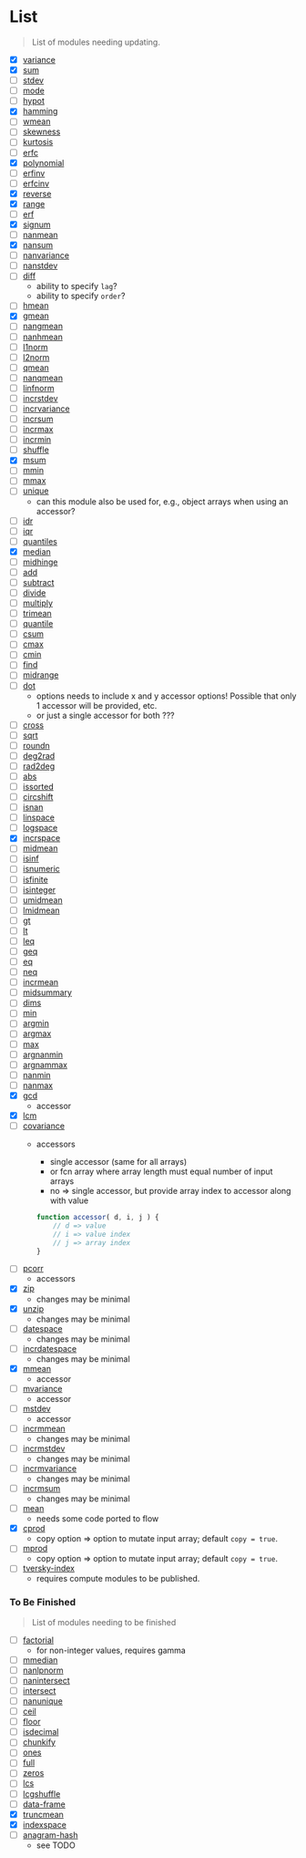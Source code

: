 List
===

> List of modules needing updating.

- [x] [variance](https://github.com/compute-io/variance)
- [x] [sum](https://github.com/compute-io/sum)
- [ ] [stdev](https://github.com/compute-io/stdev)
- [ ] [mode](https://github.com/compute-io/mode)
- [ ] [hypot](https://github.com/compute-io/hypot)
- [x] [hamming](https://github.com/compute-io/hamming)
- [ ] [wmean](https://github.com/compute-io/wmean)
- [ ] [skewness](https://github.com/compute-io/skewness)
- [ ] [kurtosis](https://github.com/compute-io/kurtosis)
- [ ] [erfc](https://github.com/compute-io/erfc)
- [x] [polynomial](https://github.com/compute-io/polynomial)
- [ ] [erfinv](https://github.com/compute-io/erfinv)
- [ ] [erfcinv](https://github.com/compute-io/erfcinv)
- [x] [reverse](https://github.com/compute-io/reverse)
- [x] [range](https://github.com/compute-io/range)
- [ ] [erf](https://github.com/compute-io/erf)
- [x] [signum](https://github.com/compute-io/signum)
- [ ] [nanmean](https://github.com/compute-io/nanmean)
- [x] [nansum](https://github.com/compute-io/nansum)
- [ ] [nanvariance](https://github.com/compute-io/nanvariance)
- [ ] [nanstdev](https://github.com/compute-io/nanstdev)
- [ ] [diff](https://github.com/compute-io/diff)
	-	ability to specify `lag`?
	-	ability to specify `order`?
- [ ] [hmean](https://github.com/compute-io/hmean)
- [x] [gmean](https://github.com/compute-io/gmean)
- [ ] [nangmean](https://github.com/compute-io/nangmean)
- [ ] [nanhmean](https://github.com/compute-io/nanhmean)
- [ ] [l1norm](https://github.com/compute-io/l1norm)
- [ ] [l2norm](https://github.com/compute-io/l2norm)
- [ ] [qmean](https://github.com/compute-io/qmean)
- [ ] [nanqmean](https://github.com/compute-io/nanqmean)
- [ ] [linfnorm](https://github.com/compute-io/linfnorm)
- [ ] [incrstdev](https://github.com/compute-io/incrstdev)
- [ ] [incrvariance](https://github.com/compute-io/incrvariance)
- [ ] [incrsum](https://github.com/compute-io/incrsum)
- [ ] [incrmax](https://github.com/compute-io/incrmax)
- [ ] [incrmin](https://github.com/compute-io/incrmin)
- [ ] [shuffle](https://github.com/compute-io/shuffle)
- [x] [msum](https://github.com/compute-io/msum)
- [ ] [mmin](https://github.com/compute-io/mmin)
- [ ] [mmax](https://github.com/compute-io/mmax)
- [ ] [unique](https://github.com/compute-io/unique/blob/master/lib/index.js)
	*	can this module also be used for, e.g., object arrays when using an accessor?
- [ ] [idr](https://github.com/compute-io/idr)
- [ ] [iqr](https://github.com/compute-io/iqr)
- [ ] [quantiles](https://github.com/compute-io/quantiles)
- [x] [median](https://github.com/compute-io/median)
- [ ] [midhinge](https://github.com/compute-io/midhinge)
- [ ] [add](https://github.com/compute-io/add)
- [ ] [subtract](https://github.com/compute-io/subtract)
- [ ] [divide](https://github.com/compute-io/divide)
- [ ] [multiply](https://github.com/compute-io/multiply)
- [ ] [trimean](https://github.com/compute-io/trimean)
- [ ] [quantile](https://github.com/compute-io/quantile)
- [ ] [csum](https://github.com/compute-io/csum)
- [ ] [cmax](https://github.com/compute-io/cmax)
- [ ] [cmin](https://github.com/compute-io/cmin)
- [ ] [find](https://github.com/compute-io/find)
- [ ] [midrange](https://github.com/compute-io/midrange)
- [ ] [dot](https://github.com/compute-io/dot)
	*	options needs to include x and y accessor options! Possible that only 1 accessor will be provided, etc.
	*	or just a single accessor for both ???
- [ ] [cross](https://github.com/compute-io/cross)
- [ ] [sqrt](https://github.com/compute-io/sqrt)
- [ ] [roundn](https://github.com/compute-io/roundn)
- [ ] [deg2rad](https://github.com/compute-io/deg2rad)
- [ ] [rad2deg](https://github.com/compute-io/rad2deg)
- [ ] [abs](https://github.com/compute-io/abs)
- [ ] [issorted](https://github.com/compute-io/issorted)
- [ ] [circshift](https://github.com/compute-io/circshift)
- [ ] [isnan](https://github.com/compute-io/isnan)
- [ ] [linspace](https://github.com/compute-io/linspace)
- [ ] [logspace](https://github.com/compute-io/logspace)
- [x] [incrspace](https://github.com/compute-io/incrspace)
- [ ] [midmean](https://github.com/compute-io/midmean)
- [ ] [isinf](https://github.com/compute-io/isinf)
- [ ] [isnumeric](https://github.com/compute-io/isnumeric)
- [ ] [isfinite](https://github.com/compute-io/isfinite)
- [ ] [isinteger](https://github.com/compute-io/isinteger)
- [ ] [umidmean](https://github.com/compute-io/umidmean)
- [ ] [lmidmean](https://github.com/compute-io/lmidmean)
- [ ] [gt](https://github.com/compute-io/gt)
- [ ] [lt](https://github.com/compute-io/lt)
- [ ] [leq](https://github.com/compute-io/leq)
- [ ] [geq](https://github.com/compute-io/geq)
- [ ] [eq](https://github.com/compute-io/eq)
- [ ] [neq](https://github.com/compute-io/neq)
- [ ] [incrmean](https://github.com/compute-io/incrmean)
- [ ] [midsummary](https://github.com/compute-io/midsummary)
- [ ] [dims](https://github.com/compute-io/dims)
- [ ] [min](https://github.com/compute-io/min)
- [ ] [argmin](https://github.com/compute-io/argmin)
- [ ] [argmax](https://github.com/compute-io/argmax)
- [ ] [max](https://github.com/compute-io/max)
- [ ] [argnanmin](https://github.com/compute-io/argnanmin)
- [ ] [argnammax](https://github.com/compute-io/argnanmax)
- [ ] [nanmin](https://github.com/compute-io/nanmin)
- [ ] [nanmax](https://github.com/compute-io/nanmax)
- [x] [gcd](https://github.com/compute-io/gcd)
	-	accessor
- [x] [lcm](https://github.com/compute-io/lcm)
- [ ] [covariance](https://github.com/compute-io/covariance)
	-	accessors
		*	single accessor (same for all arrays)
		*	or fcn array where array length must equal number of input arrays
		*	no => single accessor, but provide array index to accessor along with value

		``` javascript
		function accessor( d, i, j ) {
			// d => value
			// i => value index
			// j => array index
		}
		```
- [ ] [pcorr](https://github.com/compute-io/pcorr)
	-	accessors
- [x] [zip](https://github.com/compute-io/zip)
	-	changes may be minimal
- [x] [unzip](https://github.com/compute-io/unzip)
	-	changes may be minimal
- [ ] [datespace](https://github.com/compute-io/datespace)
	-	changes may be minimal
- [ ] [incrdatespace](https://github.com/compute-io/incrdatespace)
	-	changes may be minimal 
- [x] [mmean](https://github.com/compute-io/mmean)
	-	accessor
- [ ] [mvariance](https://github.com/compute-io/mvariance)
	-	accessor
- [ ] [mstdev](https://github.com/compute-io/mstdev)
	-	accessor
- [ ] [incrmmean](https://github.com/compute-io/incrmmean)
	-	changes may be minimal
- [ ] [incrmstdev](https://github.com/compute-io/incrmstdev)
	-	changes may be minimal
- [ ] [incrmvariance](https://github.com/compute-io/incrmvariance)
	-	changes may be minimal
- [ ] [incrmsum](https://github.com/compute-io/incrmsum)
	-	changes may be minimal
- [ ] [mean](https://github.com/compute-io/mean)
	-	needs some code ported to flow
- [x] [cprod](https://github.com/compute-io/cprod)
	-	copy option => option to mutate input array; default `copy = true`.
- [ ] [mprod](https://github.com/compute-io/mprod)
	-	copy option => option to mutate input array; default `copy = true`.
- [ ] [tversky-index](https://github.com/compute-io/tversky-index)
	-	requires compute modules to be published.





### To Be Finished

> List of modules needing to be finished

- [ ] [factorial](https://github.com/compute-io/factorial)
	-	for non-integer values, requires gamma
- [ ] [mmedian](https://github.com/compute-io/mmedian)
- [ ] [nanlpnorm](https://github.com/compute-io/nanlpnorm)
- [ ] [nanintersect](https://github.com/compute-io/nanintersect)
- [ ] [intersect](https://github.com/compute-io/intersect)
- [ ] [nanunique](https://github.com/compute-io/nanunique)
- [ ] [ceil](https://github.com/compute-io/ceil)
- [ ] [floor](https://github.com/compute-io/floor)
- [ ] [isdecimal](https://github.com/compute-io/isdecimal)
- [ ] [chunkify](https://github.com/compute-io/chunkify)
- [ ] [ones](https://github.com/compute-io/ones)
- [ ] [full](https://github.com/compute-io/full)
- [ ] [zeros](https://github.com/compute-io/zeros)
- [ ] [lcs](https://github.com/compute-io/lcs)
- [ ] [lcgshuffle](https://github.com/compute-io/lcgshuffle)
- [ ] [data-frame](https://github.com/compute-io/data-frame)
- [x] [truncmean](https://github.com/compute-io/truncmean)
- [x] [indexspace](https://github.com/compute-io/indexspace)
- [ ] [anagram-hash](https://github.com/compute-io/anagram-hash)
	-	see TODO


